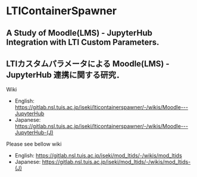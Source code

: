 # LTIContainerSpawner

## A Study of Moodle(LMS) - JupyterHub Integration with LTI Custom Parameters.
## LTIカスタムパラメータによる Moodle(LMS) - JupyterHub 連携に関する研究．

Wiki
- English:  https://gitlab.nsl.tuis.ac.jp/iseki/lticontainerspawner/-/wikis/Moodle---JupyterHub
- Japanese: https://gitlab.nsl.tuis.ac.jp/iseki/lticontainerspawner/-/wikis/Moodle---JupyterHub-(J)

Please see bellow wiki 
- English:  https://gitlab.nsl.tuis.ac.jp/iseki/mod_ltids/-/wikis/mod_ltids
- Japanese: https://gitlab.nsl.tuis.ac.jp/iseki/mod_ltids/-/wikis/mod_ltids-(J)
